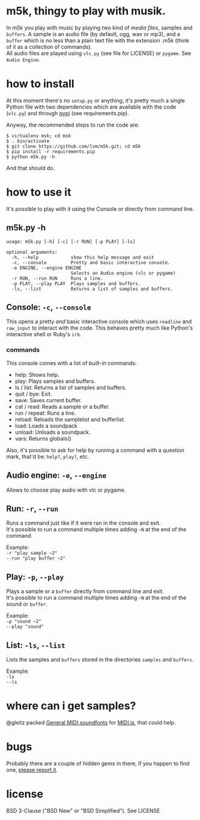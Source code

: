 m5k, thingy to play with musik.
===

In m5k you play with music by playing two kind of *media files*, samples and `buffers`. A sample is an audio file (by default, ogg, wav or mp3), and a `buffer` which is no less than a plain text file with the extension .m5k (think of it as a collection of commands).  
All audio files are played using `vlc.py` (see file for LICENSE) or `pygame`. See `Audio Engine`.

# how to install

At this moment there's no `setup.py` or anything, it's pretty much a single Python file with two dependencies which are available with the code (`vlc.py`) and through [pypi](http://pypi.python.org) (see requirements.pip).  
  
Anyway, the recommended steps to run the code are:  

```
$ virtualenv msk; cd msk
$ . bin/activate
$ git clone https://github.com/lvm/m5k.git; cd m5k
$ pip install -r requirements.pip
$ python m5k.py -h
```

And that should do.

# how to use it

It's possible to play with it using the Console or directly from command line.

## m5k.py -h

```
usage: m5k.py [-h] [-c] [-r RUN] [-p PLAY] [-ls]

optional arguments:
  -h, --help            show this help message and exit
  -c, --console         Pretty and basic interactive console.
  -e ENGINE, --engine ENGINE
                        Selects an Audio engine (vlc or pygame)
  -r RUN, --run RUN     Runs a line.
  -p PLAY, --play PLAY  Plays samples and buffers.
  -ls, --list           Returns a list of samples and buffers.
```

## Console: `-c`, `--console`

This opens a pretty *and* basic interactive console which uses `readline` and `raw_input` to interact with the code. This behaves pretty much like Python's interactive shell or Ruby's `irb`.

### commands

This console comes with a list of *built-in* commands:

 * help: Shows help.
 * play: Plays samples and buffers.
 * ls / list: Returns a list of samples and buffers.
 * quit / bye: Exit.
 * save: Saves current buffer.
 * cat / read: Reads a sample or a buffer.
 * run / repeat: Runs a line.
 * reload: Reloads the samplelist and bufferlist.
 * load: Loads a soundpack
 * unload: Unloads a soundpack.
 * vars: Returns globals()

Also, it's possible to ask for help by running a command with a question mark, that'd be: `help?`, `play?`, etc.

## Audio engine: `-e`, `--engine`

Allows to choose play audio with vlc or pygame.

## Run: `-r`, `--run`

Runs a command just like if it were ran in the console and exit.  
It's possible to run a command multiple times adding `~N` at the end of the command.

Example:  
    `-r "play sample ~2"`  
    `--run "play buffer ~2"`
    
## Play: `-p`, `--play`

Plays a sample or a `buffer` directly from command line and exit.  
It's possible to run a command multiple times adding `~N` at the end of the sound or `buffer`.

Example:  
    `-p "sound ~2"`  
    `--play "sound"`
    
## List: `-ls`, `--list`

Lists the samples and `buffers` stored in the directories `samples` and `buffers`.  

Example:  
    `-ls`  
    `--ls`

# where can i get samples?

@gleitz packed [General MIDI soundfonts](https://github.com/gleitz/midi-js-soundfonts) for [MIDI.js](https://github.com/mudcube/MIDI.js), that could help.

# bugs

Probably there are a couple of hidden gems in there, if you happen to find one, [please report it](https://github.com/lvm/m5k/issues).

# license

BSD 3-Clause ("BSD New" or "BSD Simplified").
See LICENSE
